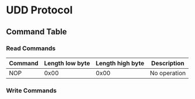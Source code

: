 # UDD Protocol

## Command Table

### Read Commands

| Command | Length low byte | Length high byte | Description |
| ------- | --------------- | ---------------- | ----------- |
| NOP     | 0x00            | 0x00             | No operation |

### Write Commands

